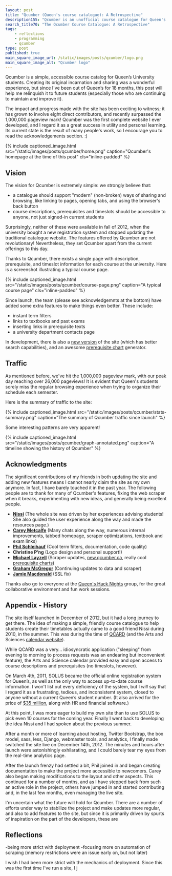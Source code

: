 ```yaml
---	
layout: post
title: "Qcumber (Queen's course catalogue): A Retrospective"
description155: "Qcumber is an unofficial course catalogue for Queen's University, created to fill the severe absence of course-finding tools. It was launched in 2012."
search_title70: "The Qcumber Course Catalogue: A Retrospective"
tags:
    - reflections
    - programming
    - qcumber
type: post
published: true
main_square_image_url: /static/images/posts/qcumber/logo.png
main_square_image_alt: "Qcumber logo"
---
```


Qcumber is a simple, accessible course catalog for Queen’s University students. Creating its original incarnation and sharing was a wonderful experience, but since I've been out of Queen’s for 18 months, this post will help me relinquish it to future students (especially those who are continuing to maintain and improve it).

The impact and progress made with the site has been exciting to witness; it has grown to involve eight direct contributors, and recently surpassed the 1,000,000 pageview mark! Qcumber was the first complete website I ever developed, and I regard it as a great success in utility and personal learning. Its current state is the result of many people's work, so I encourage you to read the acknowledgements section. :)

{% include captioned_image.html src="/static/images/posts/qcumber/home.png" caption="Qcumber's homepage at the time of this post" cls="inline-padded" %}

Vision
------

The vision for Qcumber is extremely simple: we strongly believe that:

- a catalogue should support "modern" (non-broken) ways of sharing and browsing, like linking to pages, opening tabs, and using the browser's back button
- course descriptions, prerequisites and timeslots should be accessible to anyone, not just signed-in current students

Surprisingly, neither of these were available in fall of 2012, when the university bought a new registration system and stopped updating the traditional catalogue website. The features offered by Qcumber are not revolutionary! Nevertheless, they set Qcumber apart from the current offerings to this day.

Thanks to Qcumber, there exists a single page with description, prerequisite, and timeslot information for each course at the university. Here is a screenshot illustrating a typical course page.

{% include captioned_image.html src="/static/images/posts/qcumber/course-page.png" caption="A typical course page" cls="inline-padded" %}

Since launch, the team (please see acknowledgemnts at the bottom) have added some extra features to make things even better. These include:

- instant term filters
- links to textbooks and past exams
- inserting links in prerequisite texts
- a university department contacts page

In development, there is also a [new version](http://new.qcumber.ca) of the site (which has better search capabilities), and an awesome [prerequisite chart](/static/images/posts/qcumber/prerequisite-graph.png) generator.

Traffic
-------
As mentioned before, we've hit the 1,000,000 pageview mark, with our peak day reaching over 26,000 pageviews! It is evident that Queen's students sorely miss the regular browsing experience when trying to organize their schedule each semester.

Here is the summary of traffic to the site:

{% include captioned_image.html src="/static/images/posts/qcumber/stats-summary.png" caption="The summary of Qcumber traffic since launch" %}

Some interesting patterns are very apparent!

{% include captioned_image.html src="/static/images/posts/qcumber/graph-annotated.png" caption="A timeline showing the history of Qcumber" %}


Acknowledgments
---------------

The significant contributions of my friends in both updating the site and adding new features means I cannot nearly claim the site as my own anymore. In fact, I have barely touched it in the past year. The following people are to thank for many of Qcumber's features, fixing the web scraper when it breaks, experimenting with new ideas, and generally being excellent people.

- **[Nissi](https://twitter.com/xxbanner)** (The whole site was driven by her experiences advising students! She also guided the user experience along the way and made the resources page.)
- **[Carey Metcalfe](https://github.com/pR0Ps)** (Many chats along the way, numerous internal improvements, tabbed homepage, scraper optimizations, textbook and exam links)
- **[Phil Schleihauf](https://github.com/uniphil)** (Cool term filters, documentation, code quality)
- **Christine P’ng** (Logo design and personal support!)
- **[Michael Layzell](https://github.com/mystor)** (Scraper updates, [new.qcumber.ca](http://new.qcumber.ca), really cool [prerequisite charts](/static/images/posts/qcumber/prerequisite-graph.png))
- **[Graham McGregor](https://github.com/Graham42)** (Continuing updates to data and scraper)
- **[Jamie Macdonald](https://github.com/jameh)** (SSL fix)

Thanks also go to everyone at the [Queen's Hack Nights](https://github.com/Queens-Hacks) group, for the great collaborative environment and fun work sessions.

Appendix - History
------------------

The site itself launched in December of 2012, but it had a long journey to get there. The idea of making a simple, friendly course catalogue to help students create their timetables actually came to a good friend Nissi during 2010, in the summer. This was during the time of [QCARD](/static/images/posts/qcumber/qcard.jpg) (and the Arts and Sciences [calendar website](/static/images/posts/qcumber/arts-science-calendar.png)).

While QCARD was a very... idiosyncratic application ("sleeping" from evening to morning to process requests was an endearing but inconvenient feature), the Arts and Science calendar provided easy and open access to course descriptions and prerequisites (no timeslots, however).

On March 4th, 2011, SOLUS became the official online registration system for Queen’s, as well as the only way to access up-to-date course information. I won't list out every deficiency of the system, but I *will* say that I regard it as a frustrating, tedious, and inconsistemt system, closed to anyone without a current Queen’s student number. (It also arrived for the price of [$35 million](http://queensjournal.ca/story/2012-01-20/news/quasr-gets-boost/), along with HR and financial software.)

At this point, I was more eager to build my own site than to use SOLUS to pick even 10 courses for the coming year. Finally I went back to developing the idea Nissi and I had spoken about the previous summer.

After a month or more of learning about hosting, Twitter Bootstrap, the box model, sass, less, Django, webmaster tools, and analytics, I finally made switched the site live on December 14th, 2012. The minutes and hours after launch were astonishingly exhilarating, and I could barely tear my eyes from the real-time analytics page.

After the launch frenzy had settled a bit, Phil joined in and began creating documentation to make the project more accessible to newcomers. Carey also began making modifications to the layout and other aspects. This continued for a number of months, and as I have stepped back from such an active role in the project, others have jumped in and started contributing and, in the last few months, even managing the live site.

I'm uncertain what the future will hold for Qcumber. There are a number of efforts under way to stabilize the project and make updates more regular, and also to add features to the site, but since it is primarily driven by spurts of inspiration on the part of the developers, these are 

Reflections
-----------

-being more strict with deployment
-focusing more on automation of scraping (memory restrictions were an issue early on, but not later)

I wish I had been more strict with the mechanics of deployment. Since this was the first time I've run a site, I j

